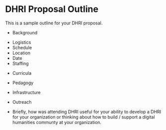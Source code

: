 # DHRI Proposal Outline
This is a sample outline for your DHRI proposal. 
* Background
- Logistics 
- Schedule
- Location
- Date
- Staffing
* Curricula
* Pedagogy
* Infrastructure
* Outreach

* Briefly, how was attending DHRI useful for your ability to develop a DHRI for your organization or thinking about how to build / support a digital humanities communty at your organization.
